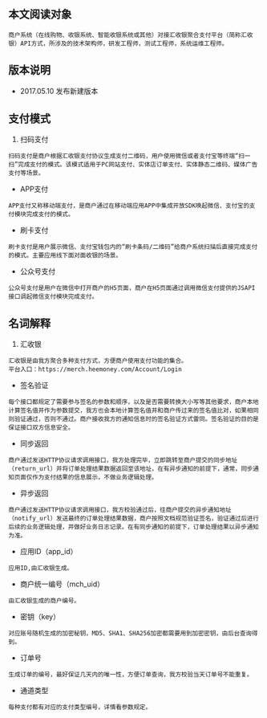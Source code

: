 ## 本文阅读对象

```text
商户系统（在线购物、收银系统、智能收银系统或其他）对接汇收银聚合支付平台（简称汇收银）API方式，所涉及的技术架构师，研发工程师，测试工程师，系统运维工程师。
```

## 版本说明
- 2017.05.10 发布新建版本

## 支付模式
1. 扫码支付
 ```text
 扫码支付是商户根据汇收银支付协议生成支付二维码，用户使用微信或者支付宝等终端“扫一扫”完成支付的模式。该模式适用于PC网站支付、实体店订单支付、实体静态二维码、媒体广告支付等场景。
 ```

- APP支付
 ```text
APP支付又称移动端支付，是商户通过在移动端应用APP中集成开放SDK唤起微信、支付宝的支付模块完成支付的模式。
 ```

- 刷卡支付
 ```text
刷卡支付是用户展示微信、支付宝钱包内的“刷卡条码/二维码”给商户系统扫描后直接完成支付的模式。主要应用线下面对面收银的场景。
 ```

- 公众号支付
 ```text
公众号支付是用户在微信中打开商户的H5页面，商户在H5页面通过调用微信支付提供的JSAPI接口调起微信支付模块完成支付。
 ```

## 名词解释
1. 汇收银
```text
汇收银是由我方聚合多种支付方式，方便商户使用支付功能的集合。
平台入口：https://merch.heemoney.com/Account/Login
```

- 签名验证
```text
每个接口都规定了需要参与签名的参数和顺序，以及是否需要转换大小写等其他要求，商户本地计算签名值并作为参数提交，我方也会本地计算签名值并和商户传过来的签名值比对，如果相同则验证通过，否则不通过。商户接收我方的通知信息时的签名验证方式雷同。签名验证的目的是保证接口双方信息安全。
``` 

- 同步返回
```text
商户通过发送HTTP协议请求调用接口，我方处理完毕，立即跳转至商户提交的同步地址（return_url）并将订单处理结果数据返回至该地址，在有异步通知的前提下，通常，同步通知页面仅作为支付结果的信息展示，不做业务逻辑处理。
``` 

- 异步返回
```text
商户通过发送HTTP协议请求调用接口，我方校验通过后，往商户提交的异步通知地址（notify_url）发送最终的订单处理结果数据，商户按照文档规范验证签名，验证通过后进行后续的业务逻辑处理，并做好业务日志记录。在有同步通知的前提下，订单处理结果以异步通知为准。
``` 

- 应用ID（app_id）
```text
应用ID,由汇收银生成。
``` 

- 商户统一编号（mch_uid）
```text
由汇收银生成的商户编号。
``` 

- 密钥（key）
```text
对应账号随机生成的加密秘钥，MD5、SHA1、SHA256加密都需要用到加密密钥，由后台查询得到。
``` 

- 订单号
```text
生成订单的编号，最好保证几天内的唯一性，方便订单查询，我方校验当天订单号不能重复。
``` 

- 通道类型
```text
每种支付都有对应的支付类型编号，详情看参数规定。
``` 